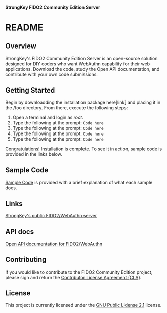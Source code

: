 #### StrongKey FIDO2 Community Edition Server
# README

## Overview
StrongKey's FIDO2 Community Edition Server is an open-source solution designed for DIY coders who want WebAuthn capability for their web applications. Download the code, study the Open API documentation, and contribute with your own code submissions.

## Getting Started
Begin by downloadding the installation package here[link] and placing it in the /foo directory. From there, execute the following steps:
1. Open a terminal and login as *root*.
2. Type the following at the prompt:
    ``Code here``
3. Type the following at the prompt:
    ``Code here``
4. Type the following at the prompt:
    ``Code here``
5. Type the following at the prompt:
    ``Code here``

Congratulations! Installation is complete. To see it in action, sample code is provided in the links below.

## Sample Code
[Sample Code](URL) is provided with a brief explanation of what each sample does.

## Links
[StrongKey's public FIDO2/WebAuthn server](URL)

## API docs
[Open API documentation for FIDO2/WebAuthn](URL)

## Contributing
If you would like to contribute to the FIDO2 Community Edition project, please sign and return the [Contributor License Agreement (CLA)](URL).

## License
This project is currently licensed under the [GNU Public Lidense 2.1](https://github.com/StrongKey/FIDO-Server/blob/fido/GPL_2.1) license.
